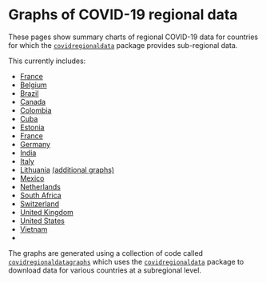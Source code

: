 # Graphs of COVID-19 regional data

These pages show summary charts of regional COVID-19 data
for countries for which
the [`covidregionaldata`](http://epiforecasts.io/covidregionaldata) package
provides sub-regional data.

This currently includes:

* [France](COVID-19%20regional%20graphs%20-%20France)
* [Belgium](COVID-19%20regional%20graphs%20-%20Belgium)
* [Brazil](COVID-19%20regional%20graphs%20-%20Brazil)
* [Canada](COVID-19%20regional%20graphs%20-%20Canada)
* [Colombia](COVID-19%20regional%20graphs%20-%20Colombia)
* [Cuba](COVID-19%20regional%20graphs%20-%20Cuba)
* [Estonia](COVID-19%20regional%20graphs%20-%20Estonia)
* [France](COVID-19%20regional%20graphs%20-%20France)
* [Germany](COVID-19%20regional%20graphs%20-%20Germany)
* [India](COVID-19%20regional%20graphs%20-%20India)
* [Italy](COVID-19%20regional%20graphs%20-%20Italy)
* [Lithuania](COVID-19%20regional%20graphs%20-%20Lithuania) [(additional graphs)](COVID-19%20regional%20graphs%20-%20Lithuania-specific)
* [Mexico](COVID-19%20regional%20graphs%20-%20Mexico)
* [Netherlands](COVID-19%20regional%20graphs%20-%20Netherlands)
* [South Africa](COVID-19%20regional%20graphs%20-%20South%20Africa)
* [Switzerland](COVID-19%20regional%20graphs%20-%20Switzerland)
* [United Kingdom](COVID-19%20regional%20graphs%20-%20United%20Kingdom)
* [United States](COVID-19%20regional%20graphs%20-%20United%20States)
* [Vietnam](COVID-19%20regional%20graphs%20-%20Vietnam)
* 
The graphs are generated using a collection of code called
[`covidregionaldatagraphs`](https://github.com/RichardMN/covidregionaldatagraphs)
which uses the 
[`covidregionaldata`](http://epiforecasts.io/covidregionaldata) package
to download data for various countries at a subregional level.
